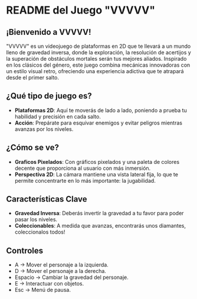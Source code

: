 # README del Juego "VVVVV"

## ¡Bienvenido a VVVVV!

"VVVVV" es un videojuego de plataformas en 2D que te llevará a un mundo lleno de gravedad inversa, donde la exploración, la resolución de acertijos y la superación de obstáculos mortales serán tus mejores aliados. Inspirado en los clásicos del género, este juego combina mecánicas innovadoras con un estilo visual retro, ofreciendo una experiencia adictiva que te atrapará desde el primer salto.

## ¿Qué tipo de juego es?

- **Plataformas 2D**: Aquí te moverás de lado a lado, poniendo a prueba tu habilidad y precisión en cada salto.
- **Acción**: Prepárate para esquivar enemigos y evitar peligros mientras avanzas por los niveles.

## ¿Cómo se ve?

- **Graficos Pixelados**: Con gráficos pixelados y una paleta de colores decente que proporciona al usuario con más inmersión.
- **Perspectiva 2D**: La cámara mantiene una vista lateral fija, lo que te permite concentrarte en lo más importante: la jugabilidad.

## Características Clave

- **Gravedad Inversa**: Deberás invertir la gravedad a tu favor para poder pasar los niveles.
- **Coleccionables**: A medida que avanzas, encontrarás unos diamantes, coleccionalos todos!

## Controles

- A -> Mover el personaje a la izquierda.
- D -> Mover el personaje a la derecha.
- Espacio -> Cambiar la gravedad del personaje.
- E -> Interactuar con objetos.
- Esc -> Menú de pausa.

